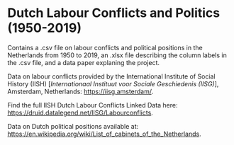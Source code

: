# Dutch Labour Conflicts and Politics (1950-2019)

Contains a .csv file on labour conflicts and political positions in the Netherlands from 1950 to 2019, an .xlsx file describing the column labels in the .csv file, and a data paper explaning the project.

Data on labour conflicts provided by the International Institute of Social History (IISH) [_Internationaal Instituut voor Sociale Geschiedenis (IISG)_], Amsterdam, Netherlands: https://iisg.amsterdam/.

Find the full IISH Dutch Labour Conflicts Linked Data here: https://druid.datalegend.net/IISG/Labourconflicts.

Data on Dutch political positions available at: https://en.wikipedia.org/wiki/List_of_cabinets_of_the_Netherlands.
